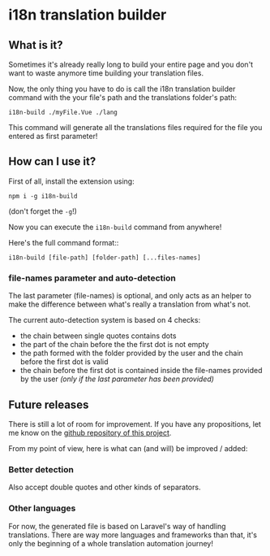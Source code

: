 # i18n translation builder

## What is it?

Sometimes it's already really long to build your entire page and you don't want to waste anymore time building your translation files.

Now, the only thing you have to do is call the i18n translation builder command with the your file's path and the translations folder's path:

`i18n-build ./myFile.Vue ./lang`

This command will generate all the translations files required for the file you entered as first parameter!

## How can I use it?

First of all, install the extension using:

`npm i -g i18n-build`

(don't forget the `-g`!)

Now you can execute the `i18n-build` command from anywhere!

Here's the full command format::

`i18n-build [file-path] [folder-path] [...files-names]`

### file-names parameter and auto-detection

The last parameter (file-names) is optional, and only acts as an helper to make the difference between what's really a translation from what's not.  

The current auto-detection system is based on 4 checks:
- the chain between single quotes contains dots
- the part of the chain before the the first dot is not empty
- the path formed with the folder provided by the user and the chain before the first dot is valid
- the chain before the first dot is contained inside the file-names provided by the user *(only if the last parameter has been provided)*

## Future releases

There is still a lot of room for improvement. If you have any propositions, let me know on the [github repository of this project](https://github.com/ChriisX/i18n-translation-builder).

From my point of view, here is what can (and will) be improved / added:

### Better detection

Also accept double quotes and other kinds of separators.

### Other languages

For now, the generated file is based on Laravel's way of handling translations. There are way more languages and frameworks than that, it's only the beginning of a whole translation automation journey!